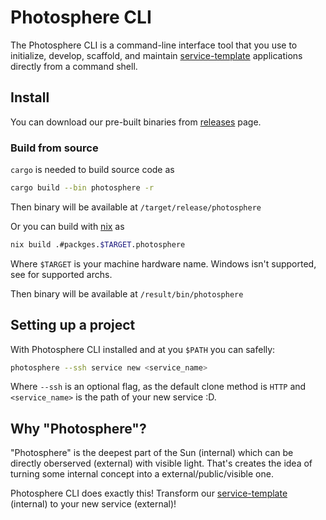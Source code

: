 # Photosphere CLI

The Photosphere CLI is a command-line interface tool that you use to initialize, develop, scaffold, and maintain [service-template](https://github.com/solfacil/service-template) applications directly from a command shell.

## Install

You can download our pre-built binaries from [releases](https://github.com/solfacil/photosphere-cli/releases) page.

### Build from source

`cargo` is needed to build source code as
```sh
cargo build --bin photosphere -r
```

Then binary will be available at `/target/release/photosphere`

Or you can build with [nix](https://nixos.org/) as
```sh
nix build .#packges.$TARGET.photosphere
```

Where `$TARGET` is your machine hardware name. Windows isn't supported, see []() for supported archs.

Then binary will be available at `/result/bin/photosphere`

## Setting up a project

With Photosphere CLI installed and at you `$PATH` you can safelly:
```sh
photosphere --ssh service new <service_name>
```

Where `--ssh` is an optional flag, as the default clone method is `HTTP` and `<service_name>` is
the path of your new service :D.

## Why "Photosphere"?

"Photosphere" is the deepest part of the Sun (internal) which can be directly oberserved (external) with visible light.
That's creates the idea of turning some internal concept into a external/public/visible one.

Photosphere CLI does exactly this! Transform our [service-template](https://github.com/solfacil/service-template) (internal) to your new service (external)!
